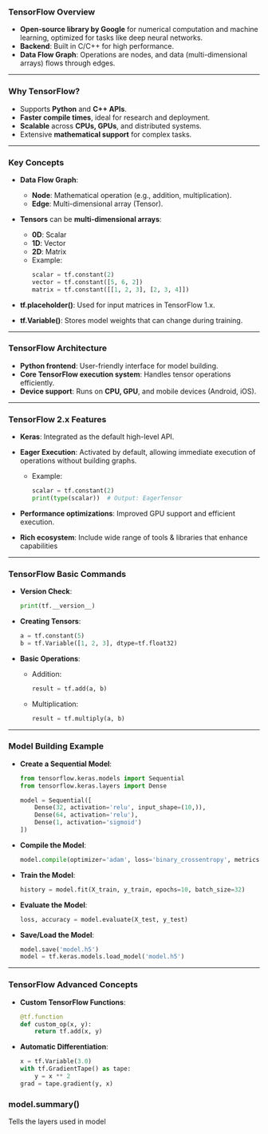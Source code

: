 ### TensorFlow Overview

- **Open-source library by Google** for numerical computation and machine learning, optimized for tasks like deep neural networks.
- **Backend**: Built in C/C++ for high performance.
- **Data Flow Graph**: Operations are nodes, and data (multi-dimensional arrays) flows through edges.

---

### Why TensorFlow?

- Supports **Python** and **C++ APIs**.
- **Faster compile times**, ideal for research and deployment.
- **Scalable** across **CPUs, GPUs**, and distributed systems.
- Extensive **mathematical support** for complex tasks.

---

### Key Concepts

- **Data Flow Graph**:
  - **Node**: Mathematical operation (e.g., addition, multiplication).
  - **Edge**: Multi-dimensional array (Tensor).

- **Tensors** can be **multi-dimensional arrays**: 
  - **0D**: Scalar
  - **1D**: Vector
  - **2D**: Matrix
  - Example:
    ```python
    scalar = tf.constant(2)
    vector = tf.constant([5, 6, 2])
    matrix = tf.constant([[1, 2, 3], [2, 3, 4]])
    ```

- **tf.placeholder()**: Used for input matrices in TensorFlow 1.x.
- **tf.Variable()**: Stores model weights that can change during training.

---

### TensorFlow Architecture

- **Python frontend**: User-friendly interface for model building.
- **Core TensorFlow execution system**: Handles tensor operations efficiently.
- **Device support**: Runs on **CPU, GPU**, and mobile devices (Android, iOS).

---

### TensorFlow 2.x Features

- **Keras**: Integrated as the default high-level API.
- **Eager Execution**: Activated by default, allowing immediate execution of operations without building graphs.
  - Example:
    ```python
    scalar = tf.constant(2)
    print(type(scalar))  # Output: EagerTensor
    ```

- **Performance optimizations**: Improved GPU support and efficient execution.
- **Rich ecosystem**: Include wide range of tools & libraries that enhance capabilities


---

### TensorFlow Basic Commands

- **Version Check**:
  ```python
  print(tf.__version__)
  ```

- **Creating Tensors**:
  ```python
  a = tf.constant(5)
  b = tf.Variable([1, 2, 3], dtype=tf.float32)
  ```

- **Basic Operations**:
  - Addition:
    ```python
    result = tf.add(a, b)
    ```
  - Multiplication:
    ```python
    result = tf.multiply(a, b)
    ```

---

### Model Building Example

- **Create a Sequential Model**:
  ```python
  from tensorflow.keras.models import Sequential
  from tensorflow.keras.layers import Dense

  model = Sequential([
      Dense(32, activation='relu', input_shape=(10,)),
      Dense(64, activation='relu'),
      Dense(1, activation='sigmoid')
  ])
  ```

- **Compile the Model**:
  ```python
  model.compile(optimizer='adam', loss='binary_crossentropy', metrics=['accuracy'])
  ```

- **Train the Model**:
  ```python
  history = model.fit(X_train, y_train, epochs=10, batch_size=32)
  ```

- **Evaluate the Model**:
  ```python
  loss, accuracy = model.evaluate(X_test, y_test)
  ```

- **Save/Load the Model**:
  ```python
  model.save('model.h5')
  model = tf.keras.models.load_model('model.h5')
  ```

---

### TensorFlow Advanced Concepts

- **Custom TensorFlow Functions**:
  ```python
  @tf.function
  def custom_op(x, y):
      return tf.add(x, y)
  ```

- **Automatic Differentiation**:
  ```python
  x = tf.Variable(3.0)
  with tf.GradientTape() as tape:
      y = x ** 2
  grad = tape.gradient(y, x)
  ```



### model.summary()
  Tells the layers used in model
